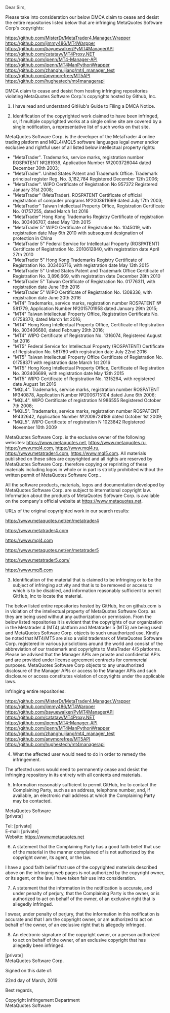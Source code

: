 Dear Sirs,

Please take into consideration our below DMCA claim to cease and desist the entire repositories listed below that are infringing MetaQuotes Software Corp's copyrights:

https://github.com/MisterDr/MetaTrader4.Manager.Wrapper  
https://github.com/jimmy486/MT4Warpper  
https://github.com/bayuewalker/PyMT4ManagerAPI  
https://github.com/catataw/MT4Proxy.NET  
https://github.com/ipenn/MT4-Manager-API  
https://github.com/ipenn/MT4ManPythonWrapper  
https://github.com/zhanghuijiang/mt4_manager_test  
https://github.com/anymorefree/MT5API  
https://github.com/hughestech/mt4managerapi  

DMCA claim to cease and desist from hosting infringing repositories violating MetaQuotes Software Corp.'s copyrights hosted by Github, Inc.

1. I have read and understand GitHub's Guide to Filing a DMCA Notice.

2. Identification of the copyrighted work claimed to have been infringed, or, if multiple copyrighted works at a single online site are covered by a single notification, a representative list of such works on that site.

MetaQuotes Software Corp. is the developer of the MetaTrader 4 online trading platform and MQL4/MQL5 software languages legal owner and/or exclusive and rightful user of all listed below intellectual property rights:

- "MetaTrader". Trademarks, service marks, registration number ROSPATENT №281939, Application Number №2003726044 dated December 30th  2003;  
- "MetaTrader". United States Patent and Trademark Office. Trademark principal register Reg. No. 3,182,784 Registered December 12th  2006;  
- "MetaTrader". WIPO Certificate of Registration No  957372 Registered January 31st  2008;  
- "MetaTrader" (MetaTrader). ROSPATENT Certificate of official registration of computer programs №2003611699 dated July 17th  2003;  
- "MetaTrader"  Taiwan Intellectual Property Office, Registration Certificate No. 01757255, dated March 1st  2016       
- "MetaTrader" Hong Kong Trademarks Registry Certificate of registration No. 303406707, dated May 13th   2015  
- "MetaTrader 5"  WIPO Certificate of Registration No. 1045019, with registration date May 6th 2010 with subsequent designation of protection in China  
- "MetaTrader 5"  Federal Service for Intellectual Property (ROSPATENT)  Certificate of Registration No. 2010612840, with registration date April 27th 2010  
- "MetaTrader 5"  Hong Kong Trademarks Registry Certificate of Registration No. 303406716, with registration date May 13th 2015  
- "MetaTrader 5"  United States Patent and Trademark Office Certificate of Registration No. 3,896,669, with registration date December 28th 2010  
- "MetaTrader 5"  Taiwan Certificate of Registration No. 01776311, with registration date June 16th 2016  
- "MetaTrader 5"  WIPO Certificate of Registration No. 1308336, with registration date June 20th 2016  
- "MT4" Trademarks, service marks, registration number ROSPATENT № 581779, Application Number №2015701958 dated January 29th  2015;  
- "MT4" Taiwan Intellectual Property Office, Registration Certificate No. 01758370, dated March 1st  2016;   
- "MT4" Hong Kong Intellectual Property Office, Certificate of Registration No. 303406680, dated February 29th  2016;  
- "MT4" WIPO Certificate of Registration No. 1316074, Registered August 1st 2016  
- "MT5" Federal Service for Intellectual Property (ROSPATENT) Certificate of Registration No. 581780 with registration date July 22nd 2016  
- "MT5" Taiwan Intellectual Property Office Certificate of Registration No. 01758371 with registration date March 1st  2016  
- "MT5" Hong Kong Intellectual Property Office, Certificate of Registration No. 303406699, with registration date May 13th  2015  
- "MT5" WIPO Certificate of Registration No. 1315264, with registered date August 1st 2016   
- "MQL4". Trademarks, service marks, registration number ROSPATENT №340878, Application Number №2006715104 dated June 6th 2006;  
- "MQL4". WIPO Certificate of registration N 986555 Registered October 7th  2008;  
- "MQL5". Trademarks, service marks, registration number ROSPATENT №432642, Application Number №2009724189 dated October 1st 2009;  
- "MQL5". WIPO Certificate of registration N 1023842 Registered November 10th 2009  

MetaQuotes Software Corp. is the exclusive owner of the following websites: https://www.metaquotes.net, https://www.metaquotes.ru, https://www.mql4.com, https://www.mql4.ru, https://www.metatrader4.com, https://www.mql5.com. All materials published on these sites are copyrighted and all rights are reserved by MetaQuotes Software Corp. therefore copying or reprinting of these materials including logos in whole or in part is strictly prohibited without the written permit of MetaQuotes Software Corp..

All the software products, materials, logos and documentation developed by MetaQuotes Software Corp. are subject to international copyright law. Information about the products of MetaQuotes Software Corp. is available on the company's official website at https://www.metaquotes.net.

URLs of the original copyrighted work in our search results: 

https://www.metaquotes.net/en/metatrader4

https://www.metatrader4.com

https://www.mql4.com

https://www.metaquotes.net/en/metatrader5

https://www.metatrader5.com/

https://www.mql5.com

3. Identification of the material that is claimed to be infringing or to be the subject of infringing activity and that is to be removed or access to which is to be disabled, and information reasonably sufficient to permit GitHub, Inc to locate the material.

The below listed entire repositories hosted by GitHub, Inc on github.com  is in violation of the intellectual property of MetaQuotes Software Corp. as they are being used without any authorization or permission. From the below listed repositories it is evident that the copyrights of our organization in the Metatrader 4 (MT4) platform and Metatrader 5 (MT5) are being used and MetaQuotes Software Corp. objects to such unauthorized use.  Kindly be noted that MT4/MT5 are also a valid trademark of MetaQuotes Software Corp. registered in various jurisdictions around the world and consist of the abbreviation of our trademark and copyrights to MetaTrader 4/5 platforms. Please be advised that the Manager APIs are private and confidential APIs and are provided under license agreement contracts for commercial purposes.  MetaQuotes Software Corp objects to any unauthorized disclosure of the Manager APIs or access to the Manager APIs and such disclosure or access constitutes violation of copyrights under the applicable laws.

Infringing entire repositories:

https://github.com/MisterDr/MetaTrader4.Manager.Wrapper  
https://github.com/jimmy486/MT4Warpper  
https://github.com/bayuewalker/PyMT4ManagerAPI  
https://github.com/catataw/MT4Proxy.NET  
https://github.com/ipenn/MT4-Manager-API  
https://github.com/ipenn/MT4ManPythonWrapper  
https://github.com/zhanghuijiang/mt4_manager_test  
https://github.com/anymorefree/MT5API  
https://github.com/hughestech/mt4managerapi


4. What the affected user would need to do in order to remedy the infringement.

‌The affected users would need to permanently cease and desist the infringing repository in its entirety with all contents and materials.

5. Information reasonably sufficient to permit GitHub, Inc to contact the Complaining Party, such as an address, telephone number, and, if available, an electronic mail address at which the Complaining Party may be contacted. 

MetaQuotes Software  
[private]

Tel: [private]  
E-mail: [private]  
Website: https://www.metaquotes.net

6. A statement that the Complaining Party has a good faith belief that use of the material in the manner complained of is not authorized by the copyright owner, its agent, or the law.

I have a good faith belief that use of the copyrighted materials described above on the infringing web pages is not authorized by the copyright owner, or its agent, or the law. I have taken fair use into consideration.

7. A statement that the information in the notification is accurate, and under penalty of perjury, that the Complaining Party is the owner, or is authorized to act on behalf of the owner, of an exclusive right that is allegedly infringed.

I swear, under penalty of perjury, that the information in this notification is accurate and that I am the copyright owner, or am authorized to act on behalf of the owner, of an exclusive right that is allegedly infringed.


8. An electronic signature of the copyright owner, or a person authorized to act on behalf of the owner, of an exclusive copyright that has allegedly been infringed.

[private]  
MetaQuotes Software Corp.

Signed on this date of:  

22nd day of March, 2019



Best regards,

Copyright Infringement Department  
MetaQuotes Software
